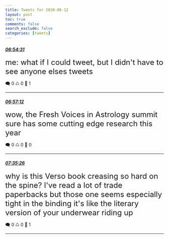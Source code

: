```yaml
---
title: Tweets for 2020-08-12
layout: post
toc: true
comments: false
search_exclude: false
categories: [tweets]
---
```



#### <a href = "https://twitter.com/deepfates/status/1293531310577745921">*06:54:31*</a>

<font size="5">me: what if I could tweet, but I didn't have to see anyone elses tweets</font>



🗨️ 0 ♺ 0 🤍  1   

---
    
#### <a href = "https://twitter.com/deepfates/status/1293531983683805189">*06:57:12*</a>

<font size="5">wow, the Fresh Voices in Astrology summit sure has some cutting edge research this year</font>



🗨️ 0 ♺ 0 🤍  0   

---
    
#### <a href = "https://twitter.com/deepfates/status/1293541604515385346">*07:35:26*</a>

<font size="5">why is this Verso book creasing so hard on the spine? I've read a lot of trade paperbacks but those one seems especially tight in the binding  it's like the literary version of your underwear riding up</font>



🗨️ 0 ♺ 0 🤍  1   

---
    
            
